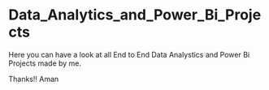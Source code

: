 # Data_Analytics_and_Power_Bi_Projects

Here you can have a look at all End to End Data Analystics and Power Bi Projects made by me.

Thanks!!
Aman
